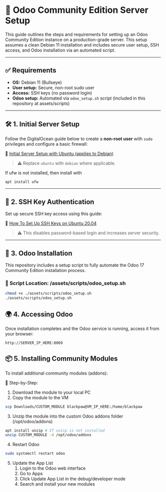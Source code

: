 # 🧾 Odoo Community Edition Server Setup

This guide outlines the steps and requirements for setting up an Odoo Community Edition instance on a production-grade server. This setup assumes a clean Debian 11 installation and includes secure user setup, SSH access, and Odoo installation via an automated script.

---

## ✅ Requirements

- **OS:** Debian 11 (Bullseye)
- **User setup:** Secure, non-root sudo user
- **Access:** SSH keys (no password login)
- **Odoo setup:** Automated via `odoo_setup.sh` script (included in this repository at assets/scripts)

---

## 🛠️ 1. Initial Server Setup
Follow the DigitalOcean guide below to create a **non-root user** with `sudo` privileges and configure a basic firewall:

📄 [Initial Server Setup with Ubuntu (applies to Debian)](https://www.digitalocean.com/community/tutorials/initial-server-setup-with-ubuntu)

> ⚠️ Replace `ubuntu` with `debian` where applicable.


If ufw is not installed, then install with
```bash
apt install ufw
```

---

## 🔐 2. SSH Key Authentication
Set up secure SSH key access using this guide:

📄 [How To Set Up SSH Keys on Ubuntu 20.04](https://www.digitalocean.com/community/tutorials/how-to-set-up-ssh-keys-on-ubuntu-20-04)

> ⚠️ This disables password-based login and increases server security.

---

## 🐍 3. Odoo Installation
This repository includes a setup script to fully automate the Odoo 17 Community Edition installation process.

### 📁 Script Location: /assets/scripts/odoo_setup.sh
```bash
chmod +x ./assets/scripts/odoo_setup.sh
./assets/scripts/odoo_setup.sh
```

## 🌍 4. Accessing Odoo
Once installation completes and the Odoo service is running, access it from your browser:

```
http://SERVER_IP_HERE:8069
```

## 📦 5. Installing Community Modules
To install additional community modules (addons):

🧰 Step-by-Step:
1. Download the module to your local PC
2. Copy the module to the VM
```bash
scp Downloads/CUSTOM_MODULE blackpaw@VM_IP_HERE:/home/blackpaw
```
3. Unzip the module into the custom Odoo addons folder (/opt/odoo/addons)
```bash
apt install unzip # If unzip is not installed
unzip CUSTOM_MODULE -d /opt/odoo/addons
```
4. Restart Odoo
```bash
sudo systemctl restart odoo
```
5. Update the App List
    1. Login to the Odoo web interface
    2. Go to Apps
    3. Click Update App List in the debug/developer mode
    4. Search and install your new modules